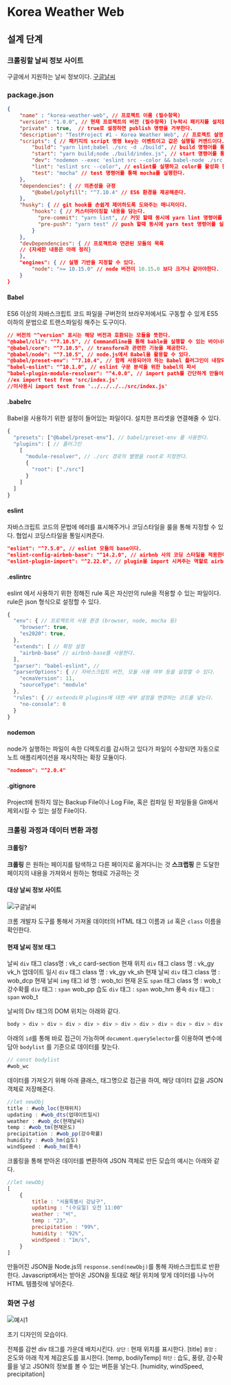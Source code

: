 # Korea Weather Web

## 설계 단계

### 크롤링할 날씨 정보 사이트

구글에서 지원하는 날씨 정보이다.
[구글날씨](https://www.google.com/search?q=weather)

### package.json
```json
{
    "name" : "korea-weather-web", // 프로젝트 이름 (필수항목)
    "version": "1.0.0", // 현재 프로젝트의 버전 (필수항목) [누락시 패키지를 설치할 수 없다.]
    "private" : true,  // true로 설정하면 publish 명령을 거부한다.
    "description": "TestProject #1 - Korea Weather Web", // 프로젝트 설명
    "scripts": { // 패키지의 script 명령 key는 이벤트이고 값은 실행될 커맨드이다.
        "build": "yarn lint;babel ./src -d ./build", // build 명령어를 통해 eslint를 거쳐 babel에서 트랜스 파일링 한다.
        "start": "yarn build;node ./build/index.js", // start 명령어를 통해 index.js 파일을 빌드한다.
        "dev": "nodemon --exec 'eslint src --color && babel-node ./src'", // dev 명령어를 통해 nodemon 패키지를 실행하고 eslint를 실행하면서 color를 활성화 하고 src 폴더의 js 파일을 bable을 거쳐 테스트한다.
        "lint": "eslint src --color", // eslint를 실행하고 color를 활성화 한다.
        "test": "mocha" // test 명령어를 통해 mocha를 실행한다.
    },
    "dependencies": { // 의존성을 규정
        "@babel/polyfill": "^7.10.4" // ES6 환경을 제공해준다.
    },
    "husky": { // git hook을 손쉽게 제어하도록 도와주는 매니저이다.
        "hooks": { // 커스터마이징할 내용을 담는다.
          "pre-commit": "yarn lint", // 커밋 할때 동시에 yarn lint 명령어를 실행한다.
          "pre-push": "yarn test" // push 할때 동시에 yarn test 명령어를 실행한다.
        }
    },
    "devDependencies": { // 프로젝트와 연관된 모듈의 목록
    // {자세한 내용은 아래 정리}
    },
    "engines": { // 실행 기반을 지정할 수 있다.
        "node": ">= 10.15.0" // node 버전이 10.15.0 보다 크거나 같아야한다.
    }
}
```

#### Babel
ES6 이상의 자바스크립트 코드 파일을 구버전의 브라우저에서도 구동할 수 있게 ES5 이하의 문법으로 트랜스파일링 해주는 도구이다.

```json
// 버전의 "^version" 표시는 해당 버전과 호환되는 모듈을 뜻한다.
"@babel/cli": "^7.10.5", // Commandline을 통해 bable을 실행할 수 있는 바이너리 파일이 들어있다.
"@babel/core": "^7.10.5", // transform과 관련한 기능을 제공한다.
"@babel/node": "^7.10.5", // node.js에서 Babel을 활용할 수 있다.
"@babel/preset-env": "^7.10.4", // 함께 사용되어야 하는 Babel 플러그인이 내장되어있다.
"babel-eslint": "^10.1.0", // eslint 구문 분석을 위한 babel의 파서
"babel-plugin-module-resolver": "^4.0.0", // import path를 간단하게 만들어주는 바벨 라이브러리
//ex import test from 'src/index.js'
//미사용시 import test from '../../../../src/index.js'
```

#### .babelrc
Babel을 사용하기 위한 설정이 들어있는 파일이다.
설치한 프리셋을 연결해줄 수 있다.

```js
{
  "presets": ["@babel/preset-env"], // babel/preset-env 를 사용한다.
  "plugins": [ // 플러그인
    [
      "module-resolver", // ./src 경로의 별명을 root로 지정한다.
      {
        "root": ["./src"]
      }
    ]
  ]
}
```


#### eslint
자바스크립트 코드의 문법에 에러를 표시해주거나 코딩스타일을 룰을 통해 지정할 수 있다.
협업시 코딩스타일을 통일시켜준다.

```json
"eslint": "^7.5.0", // eslint 모듈의 base이다.
"eslint-config-airbnb-base": "^14.2.0", // airbnb 사의 코딩 스타일을 적용한다.
"eslint-plugin-import": "^2.22.0", // plugin을 import 시켜주는 역할로 airbnb-base를 사용하기 위한 플러그인이다.
```

#### .eslintrc
eslint 에서 사용하기 위한 정해진 rule 혹은 자신만의 rule을 적용할 수 있는 파일이다.
rule은 json 형식으로 설정할 수 있다.

```js
{
  "env": { // 프로젝트의 사용 환경 (browser, node, mocha 등)
    "browser": true,
    "es2020": true,
  },
  "extends": [ // 확장 설정
    "airbnb-base" // airbnb-base를 사용한다.
  ],
  "parser": "babel-eslint", // 
  "parserOptions": { // 자바스크립트 버전, 모듈 사용 여부 등을 설정할 수 있다.
    "ecmaVersion": 11,
    "sourceType": "module"
  },
  "rules": { // extends와 plugins에 대한 세부 설정을 변경하는 코드를 넣는다.
    "no-console": 0
  }
}
```

#### nodemon
node가 실행하는 파일이 속한 디렉토리를 감시하고 있다가 파일이 수정되면 자동으로 노트 애플리케이션을 재시작하는 확장 모듈이다.

```json
"nodemon": "^2.0.4"
```

#### .gitignore
Project에 원하지 않는 Backup File이나 Log File, 혹은 컴파일 된 파일들을 Git에서 제외시킬 수 있는 설정 File이다.

### 크롤링 과정과 데이터 변환 과정

#### 크롤링?
__크롤링__ 은 원하는 페이지를 탐색하고 다른 페이지로 옮겨다니는 것
__스크랩핑__ 은 도달한 페이지의 내용을 가져와서 원하는 형태로 가공하는 것

#### 대상 날씨 정보 사이트
![구글날씨](../img/img1.png)

크롬 개발자 도구를 통해서 가져올 데이터의 HTML 태그 이름과 `id` 혹은 `class` 이름을 확인한다.

#### 현재 날씨 정보 태그
날씨 `div` 태그 class명 : vk_c card-section
현재 위치 `div` 태그 class 명 : vk_gy vk_h
업데이트 일시 `div` 태그 class 명 : vk_gy vk_sh
현재 날씨 `div` 태그 class 명 : wob_dcp
현재 날씨 `img` 태그 id 명 : wob_tci
현재 온도 `span` 태그 class 명 : wob_t
강수확률 `div` 태그 : `span` wob_pp
습도 `div` 태그 : `span` wob_hm
풍속 `div` 태그 : `span` wob_t

날씨의 Div 태그의 DOM 위치는 아래와 같다.
```js
body > div > div > div > div > div > div > div > div > div > div > div > div
```

아래의 `id`를 통해 바로 접근이 가능하며
`document.querySelector`를 이용하여 변수에 담아 `bodylist` 를 기준으로 데이터를 찾는다.
```js
// const bodylist
#wob_wc
```

데이터를 가져오기 위해 아래 클래스, 태그명으로 접근을 하여,
해당 데이터 값을 JSON 객체로 저장해준다.
```js
//let newObj
title : #wob_loc(현재위치)
updating : #wob_dts(업데이트일시)
weather : #wob_dc(현재날씨)
temp : #wob_tm(현재온도)
precipitation : #wob_pp(강수확률)
humidity : #wob_hm(습도)
windSpeed : #wob_hm(풍속)
```

크롤링을 통해 받아온 데이터를 변환하여 JSON 객체로 만든 모습의 예시는 아래와 같다.
```js
//let newObj
[
    {
        title : "서울특별시 강남구",
        updating : "(수요일) 오전 11:00"
        weather : "비",
        temp : "23",
        precipitation : "99%",
        humidity : "92%",
        windSpeed : "1m/s",
    }
]
```

만들어진 JSON을 Node.js의 `response.send(newObj)`를 통해 자바스크립트로 반환한다.
Javascript에서는 받아온 JSON을 토대로 해당 위치에 맞게 데이터를 나누어 HTML 템플릿에 넣어준다.

### 화면 구성
![예시1](../img/img2.png)

초기 디자인의 모습이다.

전체를 감싼 div 태그를 가운데 배치시킨다.
`상단` : 현재 위치를 표시한다. [title]
`중앙` : 온도와 아래 작게 체감온도를 표시한다. [temp, bodilyTemp]
`하단` : 습도, 풍량, 강수확률을 넣고 JSON의 정보를 볼 수 있는 버튼을 넣는다. [humidity, windSpeed, precipitation]

